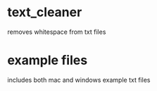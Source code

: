 # text_cleaner
removes whitespace from txt files
# example files
includes both mac and windows example txt files

